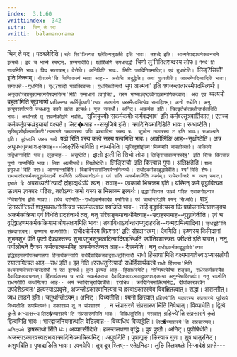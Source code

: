 ```yaml
---
index:  3.1.60
vrittiindex:  342
sutra:  चिण् ते पदः
vritti:  balamanorama 
---
```


चिण् ते पदः। पदश्च्लेरिति। `च्लेः सि'जित्यत श्च्लेरित्यनुवर्तते इति भावः। तशब्दे इति। आत्मनेपदप्रथमैकवनचने इत्यर्थः। इदं च भाष्ये स्पष्टम्. प्रण्यपादीति। श्लेश्चिणि उपधावृद्धौ `चिणो लु'गितितशब्दस्य लोपः। `नेर्गदे'ति णत्वमिति भावः। विद सत्तायाम्। वेत्तेति। अनिडिति भावः. लिटि क्रादिनियमादिट्। एवं बुधष्टेति। `लिङ्?सिचौ' इति कित्त्वम्। `दीपजने'ति चिण्विकल्पं मत्वा आह-- अबोधि अबुद्धेति। कथं युध्यतीति। आत्मनेपदित्वादिति भावः। समाधत्ते--युधमिति। युध्?शब्दो भावक्विबन्तः। युधमिच्थीत्यर्थे `सुप आत्मनः' इति क्यजन्तात्परस्मैपदमित्यर्थः। `अनुदात्तेत्त्वप्रयुक्तमात्मनेपदमनित्य'मिति समाधानं त्वनुचितं, तस्य भाष्याऽदृष्टत्वेनाऽप्रामाणिकत्वात्। अत एव `व्यत्ययो बहुल'मिति सूत्रभाष्ये `प्रतीपमन्य ऊर्मिर्युध्यती'त्यत्र व्यत्ययेन परस्मैपदमित्येव समाहितम्। अनो रुधेति। अनु इत्युपसर्गात्परो रुधधातुः कामे वर्तत इत्यर्थः। युज समाधौ। अनिट्। अकर्मक इति। चित्त्वृत्तेर्धात्वर्थान्तर्भावादिति भावः। अर्थान्तरे तु सकर्मकोऽपि भवति, `सृजियुज्योः सकर्मकयोः कर्मवद्भाव' इति कर्मवत्सूत्रवार्तिकात्। एतच्च कर्मकर्तृप्रक्र#इयायां वक्ष्यते। लिट�आह --ससृजिषे इति। क्रादिनियमादिडिति भावः। रुआष्टेति। `सृजिदृशोर्झल्यमकिती'त्यमागमे ऋकारस्य यणि व्रश्चादिना जस्य षः। ष्टुत्वेन तकारस्य ट इति भावः। रुआक्ष्यते इति। पूर्वपदमि जस्य षत्वे `षढो'रिति षस्य कत्वे सस्य षत्वमिति भावः। आशीर्लिङि आह--सृक्षीष्टेति। अत्र लघूपधगुणमाशङ्क्याह---लिङ्?सिचाविति। नाप्यमिति। `सृजिदृशोर्झल्य'मित्यमपि नास्तीत्यर्थः। अकित्ये तद्विधानादिति भाव। लुङ्याह-- असृष्टेति। `झलो झली'ति सिचो लोपः। `लिङ्सिचावात्मनपदेषु' इति सिचः कित्त्वान्न गुणो नाप्यमिति भावः। लिश अल्पीभावे। लिक्षीष्टेति। `लिङ्सिचौ' इति कित्त्वान्न गुणः। अलिक्षतेति। `शल इगुपधा'दिति क्सः। आगणान्तादिति। दिवादिगसमाप्तिपर्यन्तमित्यर्थः। राधोऽकर्मकाद्वृद्धावेवेति। श्य'न्निति शेषः। राधधातोरकर्मकाद्वृद्धावेवाऽर्थे श्यनिति प्रतीयमानोऽर्थः। एवं सति अकर्मकादिति व्यर्थम्। राधेरर्थान्तरे च श्यन् स्यात्। इष्यते हि `अपराध्यती'त्यादौ द्रोहाद्यर्थेऽपि श्यन्। तत्राह-- एवकारो भिन्नक्रम इति। यस्मिन् कमे वृद्धावित्यत ऊध्र्वम एवकारः पठितः, ततोऽन्यः कमो यस्य स भिन्नक्रम इत्यर्थः। `वृद्धा'वित्यत ऊध्र्वं पठित एवाकरोऽन्यत्र निवेशनीय इति यावत्। तदेव दर्शयति--राधोऽकर्मकादेव श्यनिति। एवं चार्थान्तरेऽपि श्यन् सिध्यति। `शत्रुं हिनस्ती'त्यर्ते शत्रुमपराध्नोतीत्यत्र सकर्मकत्वान्न श्यन्निति भाव-। तर्हि वृद्धावित्यस्य किं प्रयोजनमित्याशङ्क्य अकर्मकक्रिया एवं विधेति प्रदर्शनार्थं तत्, नतु परिसङ्ख्यानार्थमित्याह--उदाहरणमाह--वृद्धावितीति। एवं च वृद्धिग्रहणमकर्मकक्रियामात्रोपलक्षणमिति भावः। तथाविधाऽर्थान्तराण्युदाहरति--यन्मह्यमित्यादिना। `क्रुधद्रुहे'ति संप्रदानत्वम्। कृष्णाय राध्यतीति। `राधीक्ष्योर्यस्य विप्रश्नःर' इति संप्रदानत्वम्। दैवमिति। कृष्णस्य किमिदानां शुभमशुभं वेति पृष्टो दैवज्ञस्तस्य शुभाऽशुभसूचकादित्यादिग्रहस्थितिं ज्योतिश्शास्त्रतः परीक्षते इति यावत्। ननु पर्यालोचने दैवस्य कर्मत्वात्कथमिह अकर्मकतेत्यत आह-- दैवस्येति। ननु `राधोऽकर्मकाद्वृद्धावेवे'त्यत्र वृद्धिग्रहमस्यौपलक्षणतया हिंसार्थकस्यापि राधेर्दैवादिकतवाद्रराधतुरित्यादौ `राधो हिंसाया'मिति वक्ष्यमाणावेत्त्वाऽभ्यासलोपौ स्यातामित्यत आह--राध इति। इह नेति।रराधतुरित्यादौ राधेर्हिंसार्थकत्वे `राधो हिंसाया'मिति वक्ष्यमाणावेत्त्वाभ्यासलोपौ न स्त इत्यर्थः। कुत इत्यत आह--हिंसार्थस्येति। नोन्मिषत्येवैषा शङ्का, राधेरकर्मकस्यैव दैवादिकत्ववचनात्। हिंसार्थकस्य च राधेः सकर्मकतया दैवादिकत्वाऽभावादुक्तशङ्काया अनुन्मेषादित्यर्थः। ननु राध्नोति राधयतीति कथमित्यत आह-- अयं स्वादिश्चुरादिश्चेति। रराधिथ। क्रादिनियमान्नित्यमिट्, दीर्घाकारवत्त्वेन `उपदेशेऽत्वतः' इत्यस्याऽप्रवृत्तेः, अजन्तोऽकारवानित्यत्र च ह्रस्वाऽकारस्यैव विवक्षितत्वात्। राद्धा। अरात्सीत्। व्यध ताडने इति। चतुर्थान्तोऽयम्। अनिट्। विध्यतीति। श्यनो ङित्त्वात् `ग्रहिज्ये'ति यकारस्य संप्रसारणे पूर्वरूपे विध्यतीति रूपमित्यर्थः। वकारस्य तु न संप्रसारणं , `न संप्रासरणे संप्रसारण'मिति निषेधात्। विव्याधेति। द्वित्वे कृते अभ्यासस्य `लिट�भ्यासस्ये'ति संप्रसारणमिति भावः। विविधतुरिति। परत्वात् `ग्रहिज्ये'ति संप्रसारणे कृते द्वित्वमिति भावः। भारद्वाजनियमात्थलि वेडित्याह-- विव्यधिथ विव्यद्धेति। `लिट�भ्यासस्ये'ति संप्रसारणम्। अनिट्पक्षे `झषस्तथो'रिति धः। अव्यात्सीदिति। हलन्तलक्षणा वृद्धिः। पुष पुष्ठौ। अनिट्। पुपोषिथेति। अजन्ताऽकारवत्त्वाऽभावाक्रादिनियमान्नित्यमिट्। अपुषदिति। पुषाद्यङ्।ङित्त्वान्न गुणः। शुष धातुरनिट्। अशुषदिति। पुषाद्यङिति भावः। एवमग्रेपि। तुष् दुष् श्लिष्-- एतेऽनिटः। लुङि स्लिषश्च्लेः सिजादेशे प्राप्ते---

